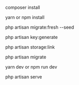 composer install

yarn or npm install

php artisan migrate:fresh --seed

php artisan key:generate

php artisan storage:link

php artisan migrate

yarn dev or npm run dev

php artisan serve
